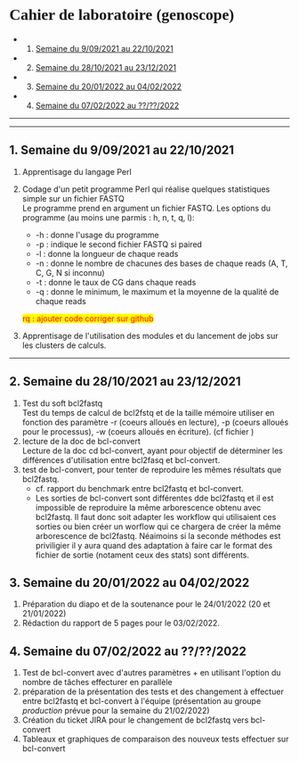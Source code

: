 # <span style="font-family:Comic Sans MS">Cahier de laboratoire (genoscope)</span>

<!-- vscode-markdown-toc -->
* 1. [Semaine du 9/09/2021 au 22/10/2021](#Semainedu9092021au22102021)
* 2. [Semaine du 28/10/2021 au 23/12/2021](#Semainedu28102021au23122021)
* 3. [Semaine du 20/01/2022 au 04/02/2022](#Semainedu20012022au04022022)
* 4. [Semaine du 07/02/2022 au ??/??/2022](#Semainedu07022022au2022)

<!-- vscode-markdown-toc-config
	numbering=true
	autoSave=true
	/vscode-markdown-toc-config -->
<!-- /vscode-markdown-toc -->

---
---
##  1. <a name='Semainedu9092021au22102021'></a>Semaine du 9/09/2021 au 22/10/2021

1. Apprentisage du langage Perl
1. Codage d'un petit programme Perl qui réalise quelques statistiques simple sur un fichier FASTQ  
Le programme prend en argument un fichier FASTQ. Les options du programme (au moins une parmis : h, n, t, q, l):
    - -h : donne l'usage du programme
    - -p : indique le second fichier FASTQ si paired
    - -l : donne la longueur de chaque reads
    - -n : donne le nombre de chacunes des bases de chaque reads (A, T, C, G, N si inconnu)
    - -t : donne le taux de CG dans chaque reads
    - -q : donne le minimum, le maximum et la moyenne de la qualité de chaque reads
    
    <mark><span style="color:red"> rq : ajouter code corriger sur github</span><mark>
1. Apprentisage de l'utilisation des modules et du lancement de jobs sur les clusters de calculs.


---
##  2. <a name='Semainedu28102021au23122021'></a>Semaine du 28/10/2021 au 23/12/2021

1. Test du soft bcl2fastq  
Test du temps de calcul de bcl2fstq et de la taille mémoire utiliser en fonction des paramètre -r (coeurs alloués en lecture), -p (coeurs alloués pour le processus), -w (coeurs alloués en écriture). (cf fichier )
1. lecture de la doc de bcl-convert  
Lecture de la doc cd bcl-convert, ayant pour objectif de déterminer les différences d'utilisation entre bcl2fasq et bcl-convert.  
1. test de bcl-convert, pour tenter de reproduire les mêmes résultats que bcl2fastq.
	- cf. rapport du benchmark entre bcl2fastq et bcl-convert.
	- Les sorties de bcl-convert sont différentes dde bcl2fastq et il est impossible de reproduire la même arborescence obtenu avec bcl2fastq. Il faut donc soit adapter les workflow qui utilisaient ces sorties ou bien créer un worflow qui ce chargera de créer la même arborescence de bcl2fastq. Néaimoins si la seconde méthodes est priviligier il y aura quand des adaptation à faire car le format des fichier de sortie (notament ceux des stats) sont différents.

##  3. <a name='Semainedu20012022au04022022'></a>Semaine du 20/01/2022 au 04/02/2022

1. Préparation du diapo et de la soutenance pour le 24/01/2022 (20 et 21/01/2022)
1. Rédaction du rapport de 5 pages pour le 03/02/2022.

##  4. <a name='Semainedu07022022au2022'></a>Semaine du 07/02/2022 au ??/??/2022

1. Test de bcl-convert avec d'autres paramètres + en utilisant l'option du nombre de tâches effecturer en parallèle
1. préparation de la présentation des tests et des changement à effectuer entre bcl2fastq et bcl-convert à l'équipe (présentation au groupe _production_ prévue pour la semaine du 21/02/2022)
1. Création du ticket JIRA pour le changement de bcl2fastq vers bcl-convert
1. Tableaux et graphiques de comparaison des nouveux tests effectuer sur bcl-convert
